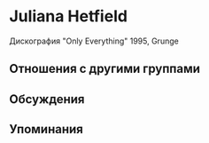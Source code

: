 # Juliana Hetfield

Дискография
"Only Everything" 1995, Grunge

## Отношения с другими группами


## Обсуждения


## Упоминания


